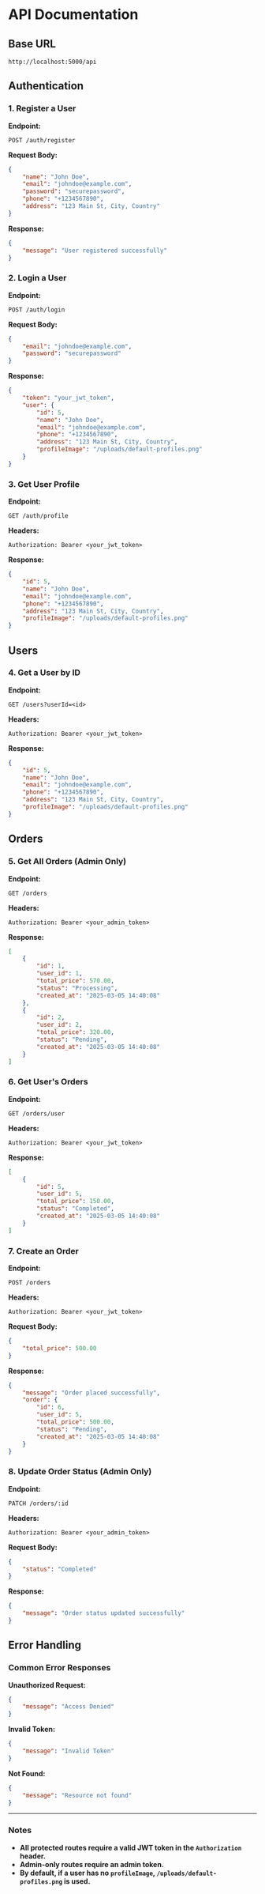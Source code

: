 # API Documentation

## Base URL
```
http://localhost:5000/api
```

## Authentication
### **1. Register a User**
**Endpoint:**
```
POST /auth/register
```
**Request Body:**
```json
{
    "name": "John Doe",
    "email": "johndoe@example.com",
    "password": "securepassword",
    "phone": "+1234567890",
    "address": "123 Main St, City, Country"
}
```
**Response:**
```json
{
    "message": "User registered successfully"
}
```

### **2. Login a User**
**Endpoint:**
```
POST /auth/login
```
**Request Body:**
```json
{
    "email": "johndoe@example.com",
    "password": "securepassword"
}
```
**Response:**
```json
{
    "token": "your_jwt_token",
    "user": {
        "id": 5,
        "name": "John Doe",
        "email": "johndoe@example.com",
        "phone": "+1234567890",
        "address": "123 Main St, City, Country",
        "profileImage": "/uploads/default-profiles.png"
    }
}
```

### **3. Get User Profile**
**Endpoint:**
```
GET /auth/profile
```
**Headers:**
```
Authorization: Bearer <your_jwt_token>
```
**Response:**
```json
{
    "id": 5,
    "name": "John Doe",
    "email": "johndoe@example.com",
    "phone": "+1234567890",
    "address": "123 Main St, City, Country",
    "profileImage": "/uploads/default-profiles.png"
}
```

## Users
### **4. Get a User by ID**
**Endpoint:**
```
GET /users?userId=<id>
```
**Headers:**
```
Authorization: Bearer <your_jwt_token>
```
**Response:**
```json
{
    "id": 5,
    "name": "John Doe",
    "email": "johndoe@example.com",
    "phone": "+1234567890",
    "address": "123 Main St, City, Country",
    "profileImage": "/uploads/default-profiles.png"
}
```

## Orders
### **5. Get All Orders (Admin Only)**
**Endpoint:**
```
GET /orders
```
**Headers:**
```
Authorization: Bearer <your_admin_token>
```
**Response:**
```json
[
    {
        "id": 1,
        "user_id": 1,
        "total_price": 570.00,
        "status": "Processing",
        "created_at": "2025-03-05 14:40:08"
    },
    {
        "id": 2,
        "user_id": 2,
        "total_price": 320.00,
        "status": "Pending",
        "created_at": "2025-03-05 14:40:08"
    }
]
```

### **6. Get User's Orders**
**Endpoint:**
```
GET /orders/user
```
**Headers:**
```
Authorization: Bearer <your_jwt_token>
```
**Response:**
```json
[
    {
        "id": 5,
        "user_id": 5,
        "total_price": 150.00,
        "status": "Completed",
        "created_at": "2025-03-05 14:40:08"
    }
]
```

### **7. Create an Order**
**Endpoint:**
```
POST /orders
```
**Headers:**
```
Authorization: Bearer <your_jwt_token>
```
**Request Body:**
```json
{
    "total_price": 500.00
}
```
**Response:**
```json
{
    "message": "Order placed successfully",
    "order": {
        "id": 6,
        "user_id": 5,
        "total_price": 500.00,
        "status": "Pending",
        "created_at": "2025-03-05 14:40:08"
    }
}
```

### **8. Update Order Status (Admin Only)**
**Endpoint:**
```
PATCH /orders/:id
```
**Headers:**
```
Authorization: Bearer <your_admin_token>
```
**Request Body:**
```json
{
    "status": "Completed"
}
```
**Response:**
```json
{
    "message": "Order status updated successfully"
}
```

## Error Handling
### Common Error Responses
**Unauthorized Request:**
```json
{
    "message": "Access Denied"
}
```

**Invalid Token:**
```json
{
    "message": "Invalid Token"
}
```

**Not Found:**
```json
{
    "message": "Resource not found"
}
```

---
### Notes
- **All protected routes require a valid JWT token in the `Authorization` header.**
- **Admin-only routes require an admin token.**
- **By default, if a user has no `profileImage`, `/uploads/default-profiles.png` is used.**

